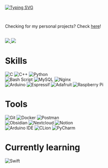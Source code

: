 [![Typing SVG](https://readme-typing-svg.demolab.com?font=Inter&size=32&pause=1000&color=7289DA&vCenter=true&width=435&lines=Howdy%2C+I'm+Florent+%F0%9F%91%8B)](https://git.io/typing-svg)

<br />

Checking for my personal projects? Check [here](https://codeberg.org/milimarg)!

<br />

<div>
  <a href="https://github.com/DenverCoder1/github-readme-streak-stats">
    <img src="https://github-readme-streak-stats.herokuapp.com/?user=milimarg&theme=blue-green">
  </a>
  <a href="https://github.com/florentguittre?tab=repositorie">
    <img src="https://github-readme-stats-git-masterrstaa-rickstaa.vercel.app/api/top-langs/?username=milimarg&theme=blue-green&layout=compact&langs_count=6">
  </a>
</div>

# Skills

![C](https://img.shields.io/badge/C-00599C?style=for-the-badge&logo=c&logoColor=white)
![C++](https://img.shields.io/badge/C++-00599C?style=for-the-badge&labelColor=01427d&logoColor=6295cb&logo=cplusplus)
![Python](https://img.shields.io/badge/Python-3776AB?style=for-the-badge&logo=python&logoColor=white)
<br>
![Bash Script](https://img.shields.io/badge/Bash_Script-121011?style=for-the-badge&logo=gnu-bash&logoColor=white)
![MySQL](https://img.shields.io/badge/MySQL-00000F?style=for-the-badge&logo=mysql&logoColor=white)
![Nginx](https://img.shields.io/badge/nginx-%23009639.svg?style=for-the-badge&logo=nginx&logoColor=white)
<br>
![Arduino](https://img.shields.io/badge/Arduino-00979D?style=for-the-badge&logo=Arduino&logoColor=white)
![Espressif](https://img.shields.io/badge/espressif-E7352C?style=for-the-badge&logo=espressif&logoColor=white)
![Adafruit](https://img.shields.io/badge/adafruit-000000?style=for-the-badge&logo=adafruit&logoColor=white)
![Raspberry Pi](https://img.shields.io/badge/Raspberry%20Pi-A22846?style=for-the-badge&logo=Raspberry%20Pi&logoColor=white)

# Tools

![Git](https://img.shields.io/badge/Git-F05032?style=for-the-badge&labelColor=F05032&logoColor=ffffff&logo=git)
![Docker](https://img.shields.io/badge/Docker-2496ED?style=for-the-badge&labelColor=369cee&logoColor=ffffff&logo=docker)
![Postman](https://img.shields.io/badge/Postman-FF6C37?style=for-the-badge&logo=postman&logoColor=white)
<br>
![Obsidian](https://img.shields.io/badge/Obsidian-483699?style=for-the-badge&logo=Obsidian&logoColor=white)
![Nextcloud](https://img.shields.io/badge/Nextcloud-0082C9?style=for-the-badge&logo=Nextcloud&logoColor=white)
![Notion](https://img.shields.io/badge/Notion-000000?style=for-the-badge&logo=notion&logoColor=white)
<br>
![Arduino IDE](https://img.shields.io/badge/Arduino_IDE-00979D?style=for-the-badge&logo=arduino&logoColor=white)
![CLion](https://img.shields.io/badge/CLion-000000?style=for-the-badge&logo=clion&logoColor=white)
![PyCharm](https://img.shields.io/badge/pycharm-143?style=for-the-badge&logo=pycharm&logoColor=black&color=black&labelColor=green)

# Currently learning

![Swift](https://img.shields.io/badge/swift-F54A2A?style=for-the-badge&logo=swift&logoColor=white)
